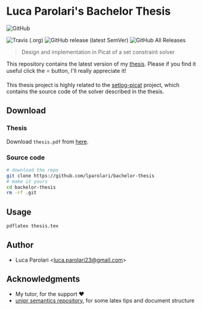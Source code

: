 # Luca Parolari's Bachelor Thesis

![GitHub](https://img.shields.io/github/license/lparolari/bachelor-thesis)

![Travis (.org)](https://img.shields.io/travis/lparolari/bachelor-thesis) ![GitHub release (latest SemVer)](https://img.shields.io/github/v/release/lparolari/bachelor-thesis?sort=semver) ![GitHub All Releases](https://img.shields.io/github/downloads/lparolari/bachelor-thesis/total)

> Design and implementation in Picat of a set constraint solver 

This repository contains the latest version of my [thesis](https://github.com/lparolari/bachelor-thesis/releases/latest). Please if you find it useful click the :star: button, I'll really appreciate it!

This thesis project is highly related to the [setlog-picat](https://github.com/lparolari/setlog-picat) project, which contains the source code of the solver described in the thesis.

## Download

### Thesis
Download `thesis.pdf` from [here](https://github.com/lparolari/bachelor-thesis/releases/latest).

### Source code
```bash
# download the repo
git clone https://github.com/lparolari/bachelor-thesis
# make it yours
cd backelor-thesis
rm -rf .git
```

## Usage
```bash
pdflatex thesis.tex
```

## Author
- Luca Parolari <<luca.parolari23@gmail.com>>

## Acknowledgments

- My tutor, for the support :heart:
- [unipr semantics repository](https://github.com/UNIPR-Semantica-2016-2017/Appunti), for some latex tips and document structure

